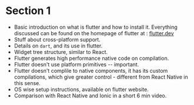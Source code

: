 # Section 1

- Basic introduction on what is flutter and how to install it. Everything discussed can be found on the homepage of flutter at : [flutter.dev](https://flutter.dev)
- Stuff about cross-platform support.
- Details on ```dart```, and its use in flutter.
- Widget tree structure, similar to React.
- Flutter generates high performance native code on compilation.
- Flutter doesn't use platform primitives -- important.
- Flutter doesn't complile to native components, it has its custom compilations, which give greater control - different from React Native in this sense.
- OS wise setup instructions, available on flutter website.
- Comparison with React Native and Ionic in a short 6 min video.